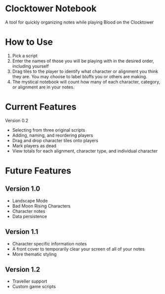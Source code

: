 # Clocktower Notebook

A tool for quickly organizing notes while playing Blood on the Clocktower

# How to Use

1. Pick a script
2. Enter the names of those you will be playing with in the desired order, including yourself
3. Drag tiles to the player to identify what character or alignment you think they are. You may choose to label bluffs you or others are making.
4. The mystical notebook will count how many of each character, category, or alignment are in your notes.

# Current Features

Version 0.2

* Selecting from three original scripts
* Adding, naming, and reordering players
* Drag and drop character tiles onto players
* Mark players as dead
* View totals for each alignment, character type, and individual character

# Future Features

## Version 1.0
* Landscape Mode
* Bad Moon Rising Characters
* Character notes
* Data persistence

## Version 1.1
* Character specific information notes
* A front cover to temporarily clear your screen of all of your notes
* More thematic styling

## Version 1.2
* Traveller support
* Custom game scripts